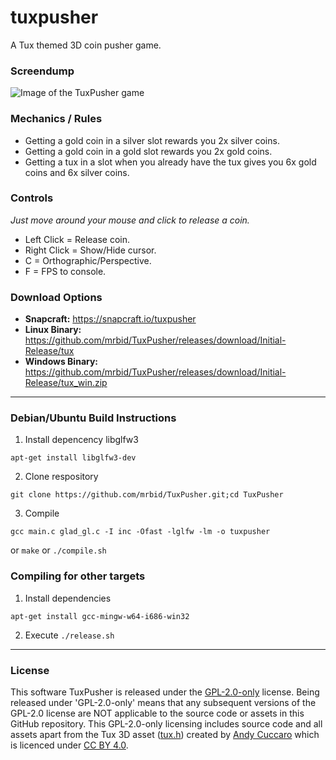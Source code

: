 # tuxpusher
A Tux themed 3D coin pusher game.

### Screendump
![Image of the TuxPusher game](https://dashboard.snapcraft.io/site_media/appmedia/2023/01/Screenshot_2023-01-10_04-47-51.png)

### Mechanics / Rules
- Getting a gold coin in a silver slot rewards you 2x silver coins.
- Getting a gold coin in a gold slot rewards you 2x gold coins.
- Getting a tux in a slot when you already have the tux gives you 6x gold coins and 6x silver coins.

### Controls
_Just move around your mouse and click to release a coin._
- Left Click = Release coin.
- Right Click = Show/Hide cursor.
- C = Orthographic/Perspective.
- F = FPS to console.

### Download Options
- **Snapcraft:** https://snapcraft.io/tuxpusher
- **Linux Binary:** https://github.com/mrbid/TuxPusher/releases/download/Initial-Release/tux
- **Windows Binary:** https://github.com/mrbid/TuxPusher/releases/download/Initial-Release/tux_win.zip

---

### Debian/Ubuntu Build Instructions
1. Install depencency libglfw3
```
apt-get install libglfw3-dev
```
2. Clone respository
```
git clone https://github.com/mrbid/TuxPusher.git;cd TuxPusher
```
3. Compile
```
gcc main.c glad_gl.c -I inc -Ofast -lglfw -lm -o tuxpusher
```
or `make` or `./compile.sh`

### Compiling for other targets
1. Install dependencies
```
apt-get install gcc-mingw-w64-i686-win32
```
2. Execute `./release.sh`

---

### License
This software TuxPusher is released under the [GPL-2.0-only](https://spdx.org/licenses/GPL-2.0-only.html) license. Being released under 'GPL-2.0-only' means that any subsequent versions of the GPL-2.0 license are NOT applicable to the source code or assets in this GitHub repository. This GPL-2.0-only licensing includes source code and all assets apart from the Tux 3D asset ([tux.h](assets/tux.h)) created by [Andy Cuccaro](https://sketchfab.com/andycuccaro) which is licenced under [CC BY 4.0](https://creativecommons.org/licenses/by/4.0/).
